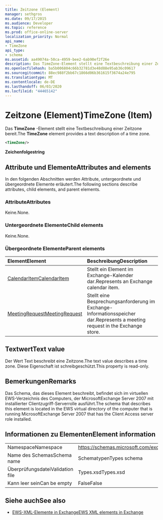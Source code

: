```yaml
---
title: Zeitzone (Element)
manager: sethgros
ms.date: 09/17/2015
ms.audience: Developer
ms.topic: reference
ms.prod: office-online-server
localization_priority: Normal
api_name:
- TimeZone
api_type:
- schema
ms.assetid: aa49074a-50ca-4959-bee2-6ab90ef2f26e
description: Das TimeZone-Element stellt eine Textbeschreibung einer Zeitzone bereit.
ms.openlocfilehash: ba5b006804c66b32781d3e48d88e95ab36c09617
ms.sourcegitcommit: 88ec988f2bb67c1866d06b361615f3674a24e795
ms.translationtype: MT
ms.contentlocale: de-DE
ms.lasthandoff: 06/03/2020
ms.locfileid: "44465142"
---
```

# <a name="timezone-item"></a><span data-ttu-id="30591-103">Zeitzone (Element)</span><span class="sxs-lookup"><span data-stu-id="30591-103">TimeZone (Item)</span></span>

<span data-ttu-id="30591-104">Das **TimeZone** -Element stellt eine Textbeschreibung einer Zeitzone bereit.</span><span class="sxs-lookup"><span data-stu-id="30591-104">The **TimeZone** element provides a text description of a time zone.</span></span> 
  
```xml
<TimeZone/>
```

 <span data-ttu-id="30591-105">**Zeichenfolge**</span><span class="sxs-lookup"><span data-stu-id="30591-105">**string**</span></span>
## <a name="attributes-and-elements"></a><span data-ttu-id="30591-106">Attribute und Elemente</span><span class="sxs-lookup"><span data-stu-id="30591-106">Attributes and elements</span></span>

<span data-ttu-id="30591-107">In den folgenden Abschnitten werden Attribute, untergeordnete und übergeordnete Elemente erläutert.</span><span class="sxs-lookup"><span data-stu-id="30591-107">The following sections describe attributes, child elements, and parent elements.</span></span>
  
### <a name="attributes"></a><span data-ttu-id="30591-108">Attribute</span><span class="sxs-lookup"><span data-stu-id="30591-108">Attributes</span></span>

<span data-ttu-id="30591-109">Keine.</span><span class="sxs-lookup"><span data-stu-id="30591-109">None.</span></span>
  
### <a name="child-elements"></a><span data-ttu-id="30591-110">Untergeordnete Elemente</span><span class="sxs-lookup"><span data-stu-id="30591-110">Child elements</span></span>

<span data-ttu-id="30591-111">Keine.</span><span class="sxs-lookup"><span data-stu-id="30591-111">None.</span></span>
  
### <a name="parent-elements"></a><span data-ttu-id="30591-112">Übergeordnete Elemente</span><span class="sxs-lookup"><span data-stu-id="30591-112">Parent elements</span></span>

|<span data-ttu-id="30591-113">**Element**</span><span class="sxs-lookup"><span data-stu-id="30591-113">**Element**</span></span>|<span data-ttu-id="30591-114">**Beschreibung**</span><span class="sxs-lookup"><span data-stu-id="30591-114">**Description**</span></span>|
|:-----|:-----|
|[<span data-ttu-id="30591-115">CalendarItem</span><span class="sxs-lookup"><span data-stu-id="30591-115">CalendarItem</span></span>](calendaritem.md) <br/> |<span data-ttu-id="30591-116">Stellt ein Element im Exchange-Kalender dar.</span><span class="sxs-lookup"><span data-stu-id="30591-116">Represents an Exchange calendar item.</span></span>  <br/> |
|[<span data-ttu-id="30591-117">MeetingRequest</span><span class="sxs-lookup"><span data-stu-id="30591-117">MeetingRequest</span></span>](meetingrequest.md) <br/> |<span data-ttu-id="30591-118">Stellt eine Besprechungsanforderung im Exchange-Informationsspeicher dar.</span><span class="sxs-lookup"><span data-stu-id="30591-118">Represents a meeting request in the Exchange store.</span></span>  <br/> |
   
## <a name="text-value"></a><span data-ttu-id="30591-119">Textwert</span><span class="sxs-lookup"><span data-stu-id="30591-119">Text value</span></span>

<span data-ttu-id="30591-120">Der Wert Text beschreibt eine Zeitzone.</span><span class="sxs-lookup"><span data-stu-id="30591-120">The text value describes a time zone.</span></span> <span data-ttu-id="30591-121">Diese Eigenschaft ist schreibgeschützt.</span><span class="sxs-lookup"><span data-stu-id="30591-121">This property is read-only.</span></span>
  
## <a name="remarks"></a><span data-ttu-id="30591-122">Bemerkungen</span><span class="sxs-lookup"><span data-stu-id="30591-122">Remarks</span></span>

<span data-ttu-id="30591-123">Das Schema, das dieses Element beschreibt, befindet sich im virtuellen EWS-Verzeichnis des Computers, der MicrosoftExchange Server 2007 mit installierter Clientzugriff-Serverrolle ausführt.</span><span class="sxs-lookup"><span data-stu-id="30591-123">The schema that describes this element is located in the EWS virtual directory of the computer that is running MicrosoftExchange Server 2007 that has the Client Access server role installed.</span></span>
  
## <a name="element-information"></a><span data-ttu-id="30591-124">Informationen zu Elementen</span><span class="sxs-lookup"><span data-stu-id="30591-124">Element information</span></span>

|||
|:-----|:-----|
|<span data-ttu-id="30591-125">Namespace</span><span class="sxs-lookup"><span data-stu-id="30591-125">Namespace</span></span>  <br/> |https://schemas.microsoft.com/exchange/services/2006/types  <br/> |
|<span data-ttu-id="30591-126">Name des Schemas</span><span class="sxs-lookup"><span data-stu-id="30591-126">Schema name</span></span>  <br/> |<span data-ttu-id="30591-127">Schematypen</span><span class="sxs-lookup"><span data-stu-id="30591-127">Types schema</span></span>  <br/> |
|<span data-ttu-id="30591-128">Überprüfungsdatei</span><span class="sxs-lookup"><span data-stu-id="30591-128">Validation file</span></span>  <br/> |<span data-ttu-id="30591-129">Types.xsd</span><span class="sxs-lookup"><span data-stu-id="30591-129">Types.xsd</span></span>  <br/> |
|<span data-ttu-id="30591-130">Kann leer sein</span><span class="sxs-lookup"><span data-stu-id="30591-130">Can be empty</span></span>  <br/> |<span data-ttu-id="30591-131">False</span><span class="sxs-lookup"><span data-stu-id="30591-131">False</span></span>  <br/> |
   
## <a name="see-also"></a><span data-ttu-id="30591-132">Siehe auch</span><span class="sxs-lookup"><span data-stu-id="30591-132">See also</span></span>



- [<span data-ttu-id="30591-133">EWS-XML-Elemente in Exchange</span><span class="sxs-lookup"><span data-stu-id="30591-133">EWS XML elements in Exchange</span></span>](ews-xml-elements-in-exchange.md)

